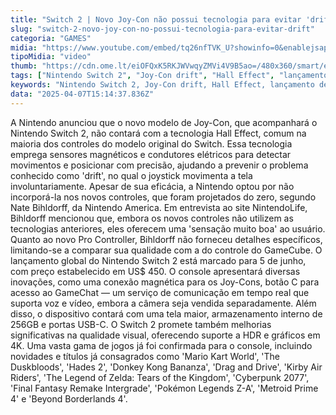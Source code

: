 ```yaml
---
title: "Switch 2 | Novo Joy-Con não possui tecnologia para evitar 'drift'"
slug: "switch-2-novo-joy-con-no-possui-tecnologia-para-evitar-drift"
categoria: "GAMES"
midia: "https://www.youtube.com/embed/tq26nfTVK_U?showinfo=0&enablejsapi=1"
tipoMidia: "video"
thumb: "https://cdn.ome.lt/eiOFQxK5RKJWVwqyZMVi4V9B5ao=/480x360/smart/extras/conteudos/01_qecYMPb.jpg"
tags: ["Nintendo Switch 2", "Joy-Con drift", "Hall Effect", "lançamento de console", "gráficos 4K", "jogos novos", "Pro Controller", "tecnologia de controle"]
keywords: "Nintendo Switch 2, Joy-Con drift, Hall Effect, lançamento de console, gráficos 4K, jogos novos, Pro Controller, tecnologia de controle"
data: "2025-04-07T15:14:37.836Z"
---
```


A Nintendo anunciou que o novo modelo de Joy-Con, que acompanhará o Nintendo Switch 2, não contará com a tecnologia Hall Effect, comum na maioria dos controles do modelo original do Switch. Essa tecnologia emprega sensores magnéticos e condutores elétricos para detectar movimentos e posicionar com precisão, ajudando a prevenir o problema conhecido como 'drift', no qual o joystick movimenta a tela involuntariamente. Apesar de sua eficácia, a Nintendo optou por não incorporá-la nos novos controles, que foram projetados do zero, segundo Nate Bihldorff, da Nintendo America. Em entrevista ao site NintendoLife, Bihldorff mencionou que, embora os novos controles não utilizem as tecnologias anteriores, eles oferecem uma 'sensação muito boa' ao usuário. Quanto ao novo Pro Controller, Bihldorff não forneceu detalhes específicos, limitando-se a comparar sua qualidade com a do controle do GameCube. O lançamento global do Nintendo Switch 2 está marcado para 5 de junho, com preço estabelecido em US$ 450. O console apresentará diversas inovações, como uma conexão magnética para os Joy-Cons, botão C para acesso ao GameChat — um serviço de comunicação em tempo real que suporta voz e vídeo, embora a câmera seja vendida separadamente. Além disso, o dispositivo contará com uma tela maior, armazenamento interno de 256GB e portas USB-C. O Switch 2 promete também melhorias significativas na qualidade visual, oferecendo suporte a HDR e gráficos em 4K. Uma vasta gama de jogos já foi confirmada para o console, incluindo novidades e títulos já consagrados como 'Mario Kart World', 'The Duskbloods', 'Hades 2', 'Donkey Kong Bananza', 'Drag and Drive', 'Kirby Air Riders', 'The Legend of Zelda: Tears of the Kingdom', 'Cyberpunk 2077', 'Final Fantasy Remake Intergrade', 'Pokémon Legends Z-A', 'Metroid Prime 4' e 'Beyond Borderlands 4'.